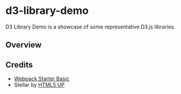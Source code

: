 # d3-library-demo
D3 Library Demo is a showcase of some representative D3.js libraries.

## Overview


## Credits
* [Webpack Starter Basic](https://lifenautjoe.github.io/webpack-starter-basic/)
* Stellar by [HTML5 UP](html5up.net/)
